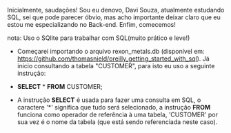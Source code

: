 Inicialmente, saudações! Sou eu denovo, Davi Souza, atualmente estudando SQL, sei que pode parecer óbvio, mas acho importante deixar claro 
 que eu estou me especializando no Back-end. Enfim, comecemos!
 
nota: Uso o SQlite para trabalhar com SQL(muito prático e leve!)

- Começarei importando o arquivo rexon_metals.db (disponível em: https://github.com/thomasnield/oreilly_getting_started_with_sql). Já inicio consultando a
tabela "CUSTOMER", para isto eu uso a seguinte instrução:

- **SELECT** * **FROM** CUSTOMER; 

- A instrução **SELECT** é usada para fazer uma consulta em SQL, o caractere '*' significa que tudo será selecionado, a instrução **FROM** funciona como
operador de referência à uma tabela, 'CUSTOMER' por sua vez é o nome da tabela (que está sendo referenciada neste caso).

